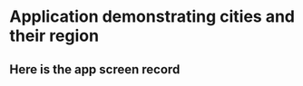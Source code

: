 # Application demonstrating cities and their region

## Here is the app screen record
[](https://www.youtube.com/shorts/fInPL6f3pgc)
